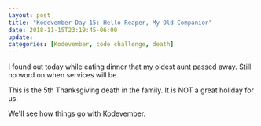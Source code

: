 ```yaml
---
layout: post
title: "Kodevember Day 15: Hello Reaper, My Old Companion"
date: 2018-11-15T23:19:45-06:00
update: 
categories: [Kodevember, code challenge, death]
---
```


I found out today while eating dinner that my oldest aunt passed away.  Still no word on when services will be.

This is the 5th Thanksgiving death in the family. It is NOT a great holiday for us.

We'll see how things go with Kodevember.
